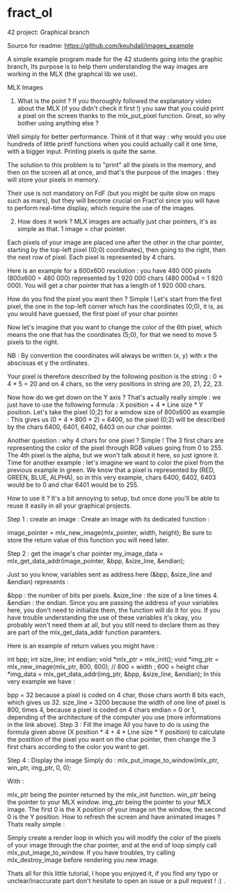 # fract_ol
42 project: Graphical branch 

Source for readme: https://github.com/keuhdall/images_example
 

A simple example program made for the 42 students going into the graphic branch, Its purpose is to help them understanding the way images are working in the MLX (the graphcal lib we use).

MLX Images
1) What is the point ?
If you thoroughly followed the explanatory video about the MLX (if you didn't check it first !) you saw that you could print a pixel on the screen thanks to the mlx_put_pixel function. Great, so why bother using anything else ?

Well simply for better performance. Think of it that way : why would you use hundreds of little printf functions when you could actually call it one time, with a bigger input. Printing pixels is quite the same.

The solution to this problem is to "print" all the pixels in the memory, and then on the screen all at once, and that's the purpose of the images : they will store your pixels in memory.

Their use is not mandatory on FdF (but you might be quite slow on maps such as mars), but they will become crucial on Fract'ol since you will have to perform real-time display, which require the use of the images.

2) How does it work ?
MLX images are actually just char pointers, it's as simple as that. 1 image = char pointer.

Each pixels of your image are placed one after the other in the char pointer, starting by the top-left pixel ((0;0) coordinates), then going to the right, then the next row of pixel. Each pixel is represented by 4 chars.

Here is an example for a 800x600 resolution : you have 480 000 pixels (800x600 = 480 000) represented by 1 920 000 chars (480 000x4 = 1 920 000). You will get a char pointer that has a length of 1 920 000 chars.

How do you find the pixel you want then ? Simple ! Let's start from the first pixel, the one in the top-left corner which has the coordinates (0;0), it is, as you would have guessed, the first pixel of your char pointer.

Now let's imagine that you want to change the color of the 6th pixel, which means the one that has the coordinates (5;0), for that we need to move 5 pixels to the right.

NB : By convention the coordinates will always be written (x, y) with x the abscissas et y the ordinates.

Your pixel is therefore described by the following position is the string : 0 + 4 * 5 = 20 and on 4 chars, so the very positions in string are 20, 21, 22, 23.

Now how do we get down on the Y axis ? That's actually really simple : we just have to use the following formula : X position + 4 * Line size * Y position. Let's take the pixel (0;2) for a window size of 800x600 as example : This gives us (0 + 4 * 800 * 2) = 6400, so the pixel (0;2) will be described by the chars 6400, 6401, 6402, 6403 on our char pointer.

Another question : why 4 chars for one pixel ? Simple ! The 3 first chars are representing the color of the pixel through RGB values going from 0 to 255. The 4th pixel is the alpha, but we won't talk about it here, so just ignore it. Time for another example : let's imagine we want to color the pixel from the previous example in green. We know that a pixel is represented by (RED, GREEN, BLUE, ALPHA), so in this very example, chars 6400, 6402, 6403 would be to 0 and char 6401 would be to 255.

How to use it ?
It's a bit annoying to setup, but once done you'll be able to reuse it easily in all your graphical projects.

Step 1 : create an image :
Create an image with its dedicated function :

image_pointer = mlx_new_image(mlx_pointer, width, height); Be sure to store the return value of this function you will need later.

Step 2 : get the image's char pointer
my_image_data = mlx_get_data_addr(image_pointer, &bpp, &size_line, &endian);

Just so you know, variables sent as address here (&bpp, &size_line and &endian) represents :

&bpp : the number of bits per pixels.
&size_line : the size of a line times 4.
&endian : the endian.
Since you are passing the address of your variables here, you don't need to initialize them, the function will do it for you. If you have trouble understanding the use of these variables it's okay, you probably won't need them at all, but you still need to declare them as they are part of the mlx_get_data_addr function paramters.

Here is an example of return values you might have :

int     bpp;
int     size_line;
int     endian;
void    *mlx_ptr = mlx_init();
void    *img_ptr = mlx_new_image(mlx_ptr, 800, 600); // 800 = width ; 600 = height
char    *img_data =  mlx_get_data_addr(img_ptr, &bpp, &size_line, &endian);
In this very example we have :

bpp = 32 because a pixel is coded on 4 char, those chars worth 8 bits each, which gives us 32.
size_line = 3200 because the width of one line of pixel is 800, times 4, because a pixel is coded on 4 chars
endian = 0 or 1, depending of the architecture of the computer you use (more informations in the link above).
Step 3 : Fill the image
All you have to do is using the formula given above (X position * 4 + 4 * Line size * Y position) to calculate the postition of the pixel you want on the char pointer, then change the 3 first chars according to the color you want to get.

Step 4 : Display the image
Simply do : mlx_put_image_to_window(mlx_ptr, win_ptr, img_ptr, 0, 0);

With :

mlx_ptr being the pointer returned by the mlx_init function.
win_ptr being the pointer to your MLX window.
img_ptr being the pointer to your MLX image.
The first 0 is the X position of your image on the window, the second 0 is the Y position.
How to refresh the screen and have animated images ?
Thats really simple :

Simply create a render loop in which you will modify the color of the pixels of your image through the char pointer, and at the end of loop simply call mlx_put_image_to_window. If you have troubles, try calling mlx_destroy_image before rendering you new image.

Thats all for this little tutorial, I hope you enjoyed it, if you find any typo or unclear/inaccurate part don't hesitate to open an issue or a pull request ! :) .
